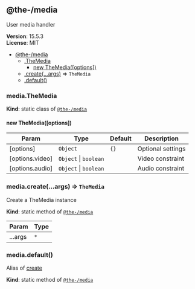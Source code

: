 <!--- Code generated by @the-/script-doc. DO NOT EDIT. -->

<a name="module_@the-/media"></a>

## @the-/media
User media handler

**Version**: 15.5.3  
**License**: MIT  

* [@the-/media](#module_@the-/media)
    * [.TheMedia](#module_@the-/media.TheMedia)
        * [new TheMedia([options])](#new_module_@the-/media.TheMedia_new)
    * [.create(...args)](#module_@the-/media.create) ⇒ <code>TheMedia</code>
    * [.default()](#module_@the-/media.default)

<a name="module_@the-/media.TheMedia"></a>

### media.TheMedia
**Kind**: static class of [<code>@the-/media</code>](#module_@the-/media)  
<a name="new_module_@the-/media.TheMedia_new"></a>

#### new TheMedia([options])

| Param | Type | Default | Description |
| --- | --- | --- | --- |
| [options] | <code>Object</code> | <code>{}</code> | Optional settings |
| [options.video] | <code>Object</code> \| <code>boolean</code> |  | Video constraint |
| [options.audio] | <code>Object</code> \| <code>boolean</code> |  | Audio constraint |

<a name="module_@the-/media.create"></a>

### media.create(...args) ⇒ <code>TheMedia</code>
Create a TheMedia instance

**Kind**: static method of [<code>@the-/media</code>](#module_@the-/media)  

| Param | Type |
| --- | --- |
| ...args | <code>\*</code> | 

<a name="module_@the-/media.default"></a>

### media.default()
Alias of [create](#module_@the-/media.create)

**Kind**: static method of [<code>@the-/media</code>](#module_@the-/media)  
